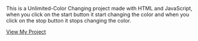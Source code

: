 This is a Unlimited-Color Changing project made with HTML and JavaScript, when you click on the start button it start changing the color and when you click on the stop button it stops changing the color.


 [View My Project](https://kapilansh-10.github.io/Project---Unlimited-Color-Changer/)


